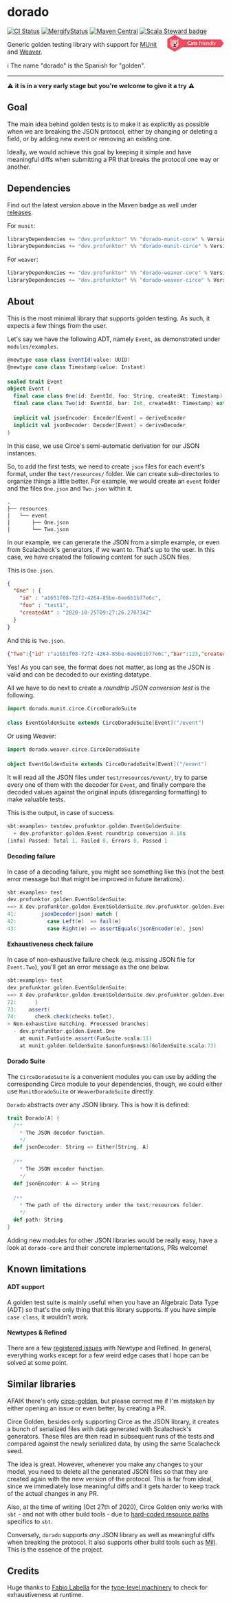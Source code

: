 # dorado

[![CI Status](https://github.com/profunktor/munit-golden/workflows/Scala/badge.svg)](https://github.com/profunktor/munit-golden/actions)
[![MergifyStatus](https://img.shields.io/endpoint.svg?url=https://gh.mergify.io/badges/profunktor/munit-golden&style=flat)](https://mergify.io)
[![Maven Central](https://img.shields.io/maven-central/v/dev.profunktor/munit-golden-core_2.13.svg)](https://search.maven.org/search?q=dev.profunktor.munit-golden)
[![Scala Steward badge](https://img.shields.io/badge/Scala_Steward-helping-brightgreen.svg?style=flat&logo=data:image/png;base64,iVBORw0KGgoAAAANSUhEUgAAAA4AAAAQCAMAAAARSr4IAAAAVFBMVEUAAACHjojlOy5NWlrKzcYRKjGFjIbp293YycuLa3pYY2LSqql4f3pCUFTgSjNodYRmcXUsPD/NTTbjRS+2jomhgnzNc223cGvZS0HaSD0XLjbaSjElhIr+AAAAAXRSTlMAQObYZgAAAHlJREFUCNdNyosOwyAIhWHAQS1Vt7a77/3fcxxdmv0xwmckutAR1nkm4ggbyEcg/wWmlGLDAA3oL50xi6fk5ffZ3E2E3QfZDCcCN2YtbEWZt+Drc6u6rlqv7Uk0LdKqqr5rk2UCRXOk0vmQKGfc94nOJyQjouF9H/wCc9gECEYfONoAAAAASUVORK5CYII=)](https://scala-steward.org)
<a href="https://typelevel.org/cats/"><img src="https://raw.githubusercontent.com/typelevel/cats/master/docs/src/main/resources/microsite/img/cats-badge.svg" height="40px" align="right" alt="Cats friendly" /></a>

Generic golden testing library with support for [MUnit](https://scalameta.org/munit/) and [Weaver](https://disneystreaming.github.io/weaver-test/).

ℹ️ The name "dorado" is the Spanish for "golden".

---

⚠️ **it is in a very early stage but you're welcome to give it a try** ⚠️

## Goal

The main idea behind golden tests is to make it as explicitly as possible when we are breaking the JSON protocol, either by changing or deleting a field, or by adding new event or removing an existing one.

Ideally, we would achieve this goal by keeping it simple and have meaningful diffs when submitting a PR that breaks the protocol one way or another.

## Dependencies

Find out the latest version above in the Maven badge as well under [releases](https://github.com/profunktor/dorado/releases).

For `munit`:

```scala
libraryDependencies += "dev.profunktor" %% "dorado-munit-core" % Version
libraryDependencies += "dev.profunktor" %% "dorado-munit-circe" % Version
```

For `weaver`:

```scala
libraryDependencies += "dev.profunktor" %% "dorado-weaver-core" % Version
libraryDependencies += "dev.profunktor" %% "dorado-weaver-circe" % Version
```

## About

This is the most minimal library that supports golden testing. As such, it expects a few things from the user.

Let's say we have the following ADT, namely `Event`, as demonstrated under `modules/examples`.

```scala
@newtype case class EventId(value: UUID)
@newtype case class Timestamp(value: Instant)

sealed trait Event
object Event {
  final case class One(id: EventId, foo: String, createdAt: Timestamp) extends Event
  final case class Two(id: EventId, bar: Int, createdAt: Timestamp) extends Event

  implicit val jsonEncoder: Encoder[Event] = deriveEncoder
  implicit val jsonDecoder: Decoder[Event] = deriveDecoder
}
```

In this case, we use Circe's semi-automatic derivation for our JSON instances.

So, to add the first tests, we need to create `json` files for each event's format, under the `test/resources/` folder. We can create sub-directories to organize things a little better. For example, we would create an `event` folder and the files `One.json` and `Two.json` within it.

```
.
├── resources
│   └── event
│       ├── One.json
│       └── Two.json
```

In our example, we can generate the JSON from a simple example, or even from Scalacheck's generators, if we want to. That's up to the user. In this case, we have created the following content for such JSON files.

This is `One.json`.

```json
{
  "One" : {
    "id" : "a1651f08-72f2-4264-85be-6ee6b1b77e6c",
    "foo" : "test1",
    "createdAt" : "2020-10-25T09:27:26.270734Z"
  }
}
```

And this is `Two.json`.

```json
{"Two":{"id" :"a1651f08-72f2-4264-85be-6ee6b1b77e6c","bar":123,"createdAt":"2020-10-25T09:27:26.270734Z"}}
```

Yes! As you can see, the format does not matter, as long as the JSON is valid and can be decoded to our existing datatype.

All we have to do next to create a *roundtrip JSON conversion test* is the following.

```scala
import dorado.munit.circe.CirceDoradoSuite

class EventGoldenSuite extends CirceDoradoSuite[Event]("/event")
```

Or using Weaver:

```scala
import dorado.weaver.circe.CirceDoradoSuite

object EventGoldenSuite extends CirceDoradoSuite[Event]("/event")
```

It will read all the JSON files under `test/resources/event/`, try to parse every one of them with the decoder for `Event`, and finally compare the decoded values against the original inputs (disregarding formatting) to make valuable tests.

This is the output, in case of success.

```scala
sbt:examples> testdev.profunktor.golden.EventGoldenSuite:
  + dev.profunktor.golden.Event roundtrip conversion 0.18s
[info] Passed: Total 1, Failed 0, Errors 0, Passed 1
```

#### Decoding failure

In case of a decoding failure, you might see something like this (not the best error message but that might be improved in future iterations).

```scala
sbt:examples> test
dev.profunktor.golden.EventGoldenSuite:
==> X dev.profunktor.golden.EventGoldenSuite.dev.profunktor.golden.Event roundtrip conversion  0.165s munit.FailException: /home/gvolpe/workspace/golden/modules/core/src/main/scala/munit/golden/GoldenSuite.scala:42 Error: Attempt to decode value on failed cursor: DownField(foo),DownField(One). Input: {"One":{"id":"a1651f08-72f2-4264-85be-6ee6b1b77e6c","fo":"test1","createdAt":"2020-10-25T09:27:26.270734Z"}}
41:        jsonDecoder(json) match {
42:          case Left(e)  => fail(e)
43:          case Right(e) => assertEquals(jsonEncoder(e), json)
```

#### Exhaustiveness check failure

In case of non-exhaustive failure check (e.g. missing JSON file for `Event.Two`), you'll get an error message as the one below.

```scala
sbt:examples> test
dev.profunktor.golden.EventGoldenSuite:
==> X dev.profunktor.golden.EventGoldenSuite.dev.profunktor.golden.Event roundtrip conversion  0.196s munit.FailException: /home/gvolpe/workspace/golden/modules/core/src/main/scala/munit/golden/GoldenSuite.scala:73
72:      }
73:    assert(
74:      check.check(checks.toSet),
> Non-exhaustive matching. Processed branches:
  - dev.profunktor.golden.Event.One
    at munit.FunSuite.assert(FunSuite.scala:11)
    at munit.golden.GoldenSuite.$anonfun$new$1(GoldenSuite.scala:73)
```

#### Dorado Suite

The `CirceDoradoSuite` is a convenient modules you can use by adding the corresponding Circe module to your dependencies, though, we could either use `MunitDoradoSuite` or `WeaverDoradoSuite` directly.

`Dorado` abstracts over any JSON library. This is how it is defined:

```scala
trait Dorado[A] {
  /**
    * The JSON decoder function.
    */
  def jsonDecoder: String => Either[String, A]

  /**
    * The JSON encoder function.
    */
  def jsonEncoder: A => String

  /**
    * The path of the directory under the test/resources folder.
    */
  def path: String
}
```

Adding new modules for other JSON libraries would be really easy, have a look at `dorado-core` and their concrete implementations, PRs welcome!

## Known limitations

#### ADT support

A golden test suite is mainly useful when you have an Algebraic Data Type (ADT) so that's the only thing that this library supports. If you have simple `case class`, it wouldn't work.

#### Newtypes & Refined

There are a few [registered issues](https://github.com/profunktor/dorado/issues) with Newtype and Refined. In general, everything works except for a few weird edge cases that I hope can be solved at some point.

## Similar libraries

AFAIK there's only [circe-golden](https://github.com/circe/circe-golden), but please correct me if I'm mistaken by either opening an issue or even better, by creating a PR.

Circe Golden, besides only supporting Circe as the JSON library, it creates a bunch of serialized files with data generated with Scalacheck's generators. These files are then read in subsequent runs of the tests and compared against the newly serialized data, by using the same Scalacheck seed.

The idea is great. However, whenever you make any changes to your model, you need to delete all the generated JSON files so that they are created again with the new version of the protocol. This is far from ideal, since we immediately lose meaningful diffs and it gets harder to keep track of the actual changes in any PR.

Also, at the time of writing (Oct 27th of 2020), Circe Golden only works with `sbt` - and not with other build tools - due to [hard-coded resource paths](https://github.com/circe/circe-golden/blob/master/golden/src/main/scala/io/circe/testing/golden/Resources.scala#L23) specifics to `sbt`.

Conversely, `dorado` supports *any* JSON library as well as meaningful diffs when breaking the protocol. It also supports other build tools such as [Mill](https://github.com/lihaoyi/mill). This is the essence of the project.

## Credits

Huge thanks to [Fabio Labella](https://github.com/SystemFw) for the [type-level machinery](https://github.com/profunktor/munit-golden/tree/main/modules/core/src/main/scala/munit/golden/internal/Check.scala) to check for exhaustiveness at runtime.
